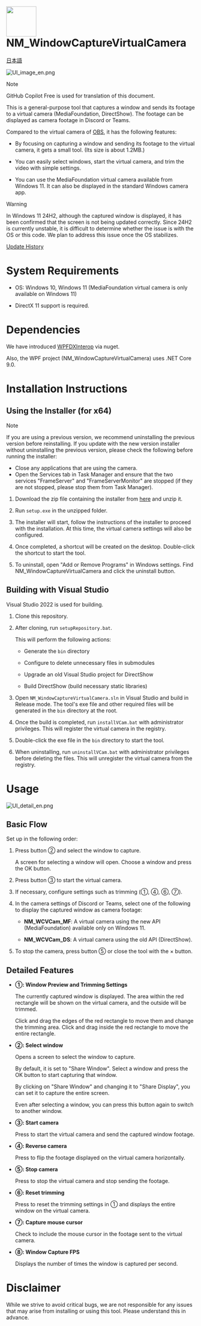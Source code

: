 # <img width="80" src="DocAssets/NM_WindowCaptureVirtualCamera_icon.png"> NM_WindowCaptureVirtualCamera

[日本語](README.md)

![UI_image_en.png](DocAssets/en/UI_image_en.png)

> [!NOTE]
> GitHub Copilot Free is used for translation of this document.


This is a general-purpose tool that captures a window and sends its footage to a virtual camera (MediaFoundation, DirectShow).
The footage can be displayed as camera footage in Discord or Teams.

Compared to the virtual camera of [OBS](https://obsproject.com), it has the following features:

* By focusing on capturing a window and sending its footage to the virtual camera, it gets a small tool. (Its size is about 1.2MB.)

* You can easily select windows, start the virtual camera, and trim the video with simple settings.

* You can use the MediaFoundation virtual camera available from Windows 11. It can also be displayed in the standard Windows camera app.

> [!WARNING]
> In Windows 11 24H2, although the captured window is displayed, it has been confirmed that the screen is not being updated correctly. Since 24H2 is currently unstable, it is difficult to determine whether the issue is with the OS or this code. We plan to address this issue once the OS stabilizes. 

[Update History](UpdateInfo_en.md)


# System Requirements

* OS: Windows 10, Windows 11 (MediaFoundation virtual camera is only available on Windows 11)

* DirectX 11 support is required.


# Dependencies

We have introduced [WPFDXInterop](https://github.com/microsoft/WPFDXInterop) via nuget.

Also, the WPF project (NM_WindowCaptureVirtualCamera) uses .NET Core 9.0.


# Installation Instructions

## Using the Installer (for x64)

> [!NOTE]
> If you are using a previous version, we recommend uninstalling the previous version before reinstalling. If you update with the new version installer without uninstalling the previous version, please check the following before running the installer:
> 
> - Close any applications that are using the camera.
> - Open the Services tab in Task Manager and ensure that the two services "FrameServer" and "FrameServerMonitor" are stopped (if they are not stopped, please stop them from Task Manager).

1. Download the zip file containing the installer from [here](https://github.com/HexagramNM/NM_WindowCaptureVirtualCamera/releases/download/v1.0.1/NM_WindowCaptureVirtualCamera.zip) and unzip it.

2. Run `setup.exe` in the unzipped folder.

3. The installer will start, follow the instructions of the installer to proceed with the installation. At this time, the virtual camera settings will also be configured.

4. Once completed, a shortcut will be created on the desktop. Double-click the shortcut to start the tool.

5. To uninstall, open "Add or Remove Programs" in Windows settings.
   Find NM_WindowCaptureVirtualCamera and click the uninstall button.


## Building with Visual Studio

Visual Studio 2022 is used for building.

1. Clone this repository.

2. After cloning, run `setupRepository.bat`.

    This will perform the following actions:

    - Generate the `bin` directory
    
    - Configure to delete unnecessary files in submodules

    - Upgrade an old Visual Studio project for DirectShow

    - Build DirectShow (build necessary static libraries)

3. Open `NM_WindowCaptureVirtualCamera.sln` in Visual Studio and build in Release mode.
   The tool's exe file and other required files will be generated in the `bin` directory at the root.

4. Once the build is completed, run `installVCam.bat` with administrator privileges.
   This will register the virtual camera in the registry.

5. Double-click the exe file in the `bin` directory to start the tool.

6. When uninstalling, run `uninstallVCam.bat` with administrator privileges before deleting the files.
   This will unregister the virtual camera from the registry.


# Usage

![UI_detail_en.png](DocAssets/en/UI_detail_en.png)

## Basic Flow

Set up in the following order:

1. Press button ② and select the window to capture.

    A screen for selecting a window will open. Choose a window and press the OK button.

2. Press button ③ to start the virtual camera.

3. If necessary, configure settings such as trimming (①, ④, ⑥, ⑦).

4. In the camera settings of Discord or Teams, select one of the following to display the captured window as camera footage:

    * **NM_WCVCam_MF**: A virtual camera using the new API (MediaFoundation) available only on Windows 11.

    * **NM_WCVCam_DS**: A virtual camera using the old API (DirectShow).

5. To stop the camera, press button ⑤ or close the tool with the × button.


## Detailed Features

* **①: Window Preview and Trimming Settings**

    The currently captured window is displayed. The area within the red rectangle will be shown on the virtual camera,
    and the outside will be trimmed.

    Click and drag the edges of the red rectangle to move them and change the trimming area.
    Click and drag inside the red rectangle to move the entire rectangle.

* **②: Select window**

    Opens a screen to select the window to capture.
    
    By default, it is set to "Share Window". Select a window and press the OK button to start capturing that window.

    By clicking on "Share Window" and changing it to "Share Display", you can set it to capture the entire screen.

    Even after selecting a window, you can press this button again to switch to another window.

* **③: Start camera**

    Press to start the virtual camera and send the captured window footage.

* **④: Reverse camera**

    Press to flip the footage displayed on the virtual camera horizontally.

* **⑤: Stop camera**

    Press to stop the virtual camera and stop sending the footage.

* **⑥: Reset trimming**

    Press to reset the trimming settings in ① and displays the entire window on the virtual camera.

* **⑦: Capture mouse cursor**

    Check to include the mouse cursor in the footage sent to the virtual camera.

* **⑧: Window Capture FPS**

    Displays the number of times the window is captured per second.


# Disclaimer

While we strive to avoid critical bugs, we are not responsible for any issues that may arise from installing or using this tool. Please understand this in advance.
